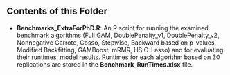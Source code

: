## Contents of this Folder
 * **Benchmarks_ExtraForPhD.R**: An R script for running the examined benchmark algorithms (Full GAM, DoublePenalty_v1,	DoublePenalty_v2,	Nonnegative Garrote,	Cosso,	Stepwise, Backward based on p-values,	Modified Backfitting,	GAMBoost, mRMR, HSIC-Lasso) and for evaluating their runtimes, model results. Runtimes for each algorithm based on 30 replications are stored in the **Benchmark_RunTimes.xlsx** file.
